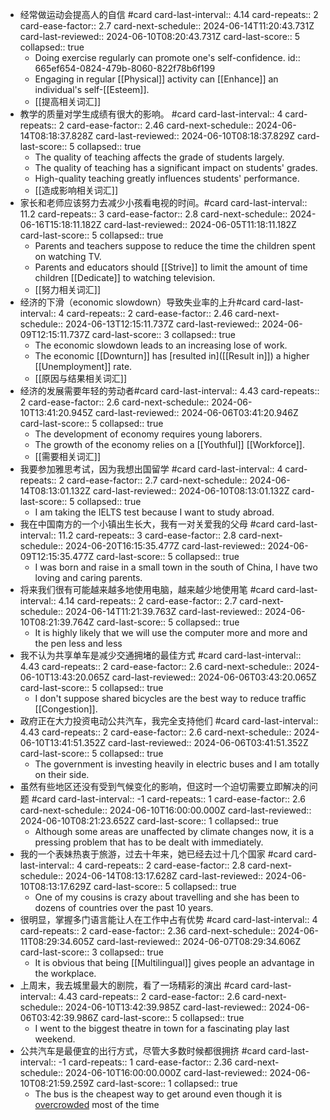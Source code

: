 - 经常做运动会提高人的自信 #card
  card-last-interval:: 4.14
  card-repeats:: 2
  card-ease-factor:: 2.7
  card-next-schedule:: 2024-06-14T11:20:43.731Z
  card-last-reviewed:: 2024-06-10T08:20:43.731Z
  card-last-score:: 5
  collapsed:: true
	- Doing exercise regularly can promote one's self-confidence.
	  id:: 665ef654-0824-479b-8060-822f78b6f199
	- Engaging in regular [[Physical]] activity can [[Enhance]] an individual's self-[[Esteem]].
	- [[提高相关词汇]]
- 教学的质量对学生成绩有很大的影响。 #card
  card-last-interval:: 4
  card-repeats:: 2
  card-ease-factor:: 2.46
  card-next-schedule:: 2024-06-14T08:18:37.828Z
  card-last-reviewed:: 2024-06-10T08:18:37.829Z
  card-last-score:: 5
  collapsed:: true
	- The quality of teaching affects the grade of students largely.
	- The quality of teaching has a significant impact on students' grades.
	- High-quality teaching greatly influences students' performance.
	- [[造成影响相关词汇]]
- 家长和老师应该努力去减少小孩看电视的时间。#card
  card-last-interval:: 11.2
  card-repeats:: 3
  card-ease-factor:: 2.8
  card-next-schedule:: 2024-06-16T15:18:11.182Z
  card-last-reviewed:: 2024-06-05T11:18:11.182Z
  card-last-score:: 5
  collapsed:: true
	- Parents and teachers suppose to reduce the time the children spent on watching TV.
	- Parents and educators should [[Strive]] to limit the amount of time children [[Dedicate]] to watching television.
	- [[努力相关词汇]]
- 经济的下滑（economic slowdown）导致失业率的上升#card
  card-last-interval:: 4
  card-repeats:: 2
  card-ease-factor:: 2.46
  card-next-schedule:: 2024-06-13T12:15:11.737Z
  card-last-reviewed:: 2024-06-09T12:15:11.737Z
  card-last-score:: 3
  collapsed:: true
	- The economic slowdown leads to an increasing lose of work.
	- The economic [[Downturn]] has [resulted in]([[Result in]]) a higher [[Unemployment]] rate.
	- [[原因与结果相关词汇]]
- 经济的发展需要年轻的劳动者#card
  card-last-interval:: 4.43
  card-repeats:: 2
  card-ease-factor:: 2.6
  card-next-schedule:: 2024-06-10T13:41:20.945Z
  card-last-reviewed:: 2024-06-06T03:41:20.946Z
  card-last-score:: 5
  collapsed:: true
	- The development of economy requires young laborers.
	- The growth of the economy relies on a [[Youthful]] [[Workforce]].
	- [[需要相关词汇]]
- 我要参加雅思考试，因为我想出国留学 #card
  card-last-interval:: 4
  card-repeats:: 2
  card-ease-factor:: 2.7
  card-next-schedule:: 2024-06-14T08:13:01.132Z
  card-last-reviewed:: 2024-06-10T08:13:01.132Z
  card-last-score:: 5
  collapsed:: true
	- I am taking the IELTS test because I want to study abroad.
- 我在中国南方的一个小镇出生长大，我有一对关爱我的父母 #card
  card-last-interval:: 11.2
  card-repeats:: 3
  card-ease-factor:: 2.8
  card-next-schedule:: 2024-06-20T16:15:35.477Z
  card-last-reviewed:: 2024-06-09T12:15:35.477Z
  card-last-score:: 5
  collapsed:: true
	- I was born and raise in a small town in the south of China, I have two loving and caring parents.
- 将来我们很有可能越来越多地使用电脑，越来越少地使用笔 #card
  card-last-interval:: 4.14
  card-repeats:: 2
  card-ease-factor:: 2.7
  card-next-schedule:: 2024-06-14T11:21:39.763Z
  card-last-reviewed:: 2024-06-10T08:21:39.764Z
  card-last-score:: 5
  collapsed:: true
	- It is highly likely that we will use the computer more and more and the pen less and less
- 我不认为共享单车是减少交通拥堵的最佳方式 #card
  card-last-interval:: 4.43
  card-repeats:: 2
  card-ease-factor:: 2.6
  card-next-schedule:: 2024-06-10T13:43:20.065Z
  card-last-reviewed:: 2024-06-06T03:43:20.065Z
  card-last-score:: 5
  collapsed:: true
	- I don't suppose shared bicycles are the best way to reduce traffic [[Congestion]].
- 政府正在大力投资电动公共汽车，我完全支持他们 #card
  card-last-interval:: 4.43
  card-repeats:: 2
  card-ease-factor:: 2.6
  card-next-schedule:: 2024-06-10T13:41:51.352Z
  card-last-reviewed:: 2024-06-06T03:41:51.352Z
  card-last-score:: 5
  collapsed:: true
	- The government is investing heavily in electric buses and I am totally on their side.
- 虽然有些地区还没有受到气候变化的影响，但这时一个迫切需要立即解决的问题 #card
  card-last-interval:: -1
  card-repeats:: 1
  card-ease-factor:: 2.6
  card-next-schedule:: 2024-06-10T16:00:00.000Z
  card-last-reviewed:: 2024-06-10T08:21:23.652Z
  card-last-score:: 1
  collapsed:: true
	- Although some areas are unaffected by climate changes now, it is a pressing problem that has to be dealt with immediately.
- 我的一个表妹热衷于旅游，过去十年来，她已经去过十几个国家 #card
  card-last-interval:: 4
  card-repeats:: 2
  card-ease-factor:: 2.8
  card-next-schedule:: 2024-06-14T08:13:17.628Z
  card-last-reviewed:: 2024-06-10T08:13:17.629Z
  card-last-score:: 5
  collapsed:: true
	- One of my cousins is crazy about travelling and she has been to dozens of countries over the past 10 years.
- 很明显，掌握多门语言能让人在工作中占有优势 #card
  card-last-interval:: 4
  card-repeats:: 2
  card-ease-factor:: 2.36
  card-next-schedule:: 2024-06-11T08:29:34.605Z
  card-last-reviewed:: 2024-06-07T08:29:34.606Z
  card-last-score:: 3
  collapsed:: true
	- It is obvious that being [[Multilingual]] gives people an advantage in the workplace.
- 上周末，我去城里最大的剧院，看了一场精彩的演出 #card
  card-last-interval:: 4.43
  card-repeats:: 2
  card-ease-factor:: 2.6
  card-next-schedule:: 2024-06-10T13:42:39.985Z
  card-last-reviewed:: 2024-06-06T03:42:39.986Z
  card-last-score:: 5
  collapsed:: true
	- I went to the biggest theatre in town for a fascinating play last weekend.
- 公共汽车是最便宜的出行方式，尽管大多数时候都很拥挤 #card
  card-last-interval:: -1
  card-repeats:: 1
  card-ease-factor:: 2.36
  card-next-schedule:: 2024-06-10T16:00:00.000Z
  card-last-reviewed:: 2024-06-10T08:21:59.259Z
  card-last-score:: 1
  collapsed:: true
	- The bus is the cheapest way to get around even though it is [overcrowded]([[Overcrowd]]) most of the time